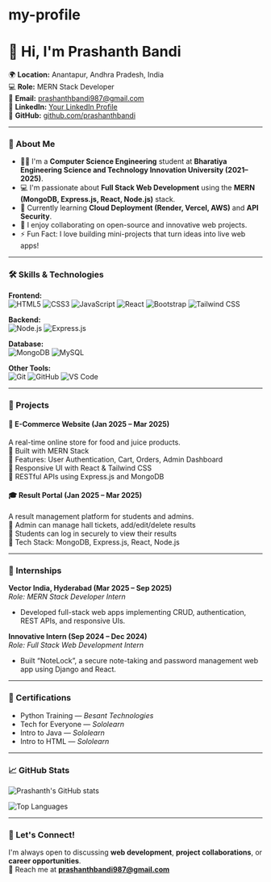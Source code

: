 # my-profile
# 👋 Hi, I'm Prashanth Bandi

🌍 **Location:** Anantapur, Andhra Pradesh, India  
💻 **Role:** MERN Stack Developer  
📧 **Email:** [prashanthbandi987@gmail.com](mailto:prashanthbandi987@gmail.com)  
🔗 **LinkedIn:** [Your LinkedIn Profile](#)  
🔗 **GitHub:** [github.com/prashanthbandi](#)

---

### 🚀 About Me

- 👨‍🎓 I'm a **Computer Science Engineering** student at **Bharatiya Engineering Science and Technology Innovation University (2021–2025)**.  
- 💻 I'm passionate about **Full Stack Web Development** using the **MERN (MongoDB, Express.js, React, Node.js)** stack.  
- 🌱 Currently learning **Cloud Deployment (Render, Vercel, AWS)** and **API Security**.  
- 🤝 I enjoy collaborating on open-source and innovative web projects.  
- ⚡ Fun Fact: I love building mini-projects that turn ideas into live web apps!

---

### 🛠️ Skills & Technologies

**Frontend:**  
![HTML5](https://img.shields.io/badge/-HTML5-E34F26?logo=html5&logoColor=white)
![CSS3](https://img.shields.io/badge/-CSS3-1572B6?logo=css3)
![JavaScript](https://img.shields.io/badge/-JavaScript-F7DF1E?logo=javascript&logoColor=black)
![React](https://img.shields.io/badge/-React-61DAFB?logo=react&logoColor=black)
![Bootstrap](https://img.shields.io/badge/-Bootstrap-563D7C?logo=bootstrap&logoColor=white)
![Tailwind CSS](https://img.shields.io/badge/-TailwindCSS-38B2AC?logo=tailwind-css&logoColor=white)

**Backend:**  
![Node.js](https://img.shields.io/badge/-Node.js-339933?logo=node.js&logoColor=white)
![Express.js](https://img.shields.io/badge/-Express.js-000000?logo=express&logoColor=white)

**Database:**  
![MongoDB](https://img.shields.io/badge/-MongoDB-47A248?logo=mongodb&logoColor=white)
![MySQL](https://img.shields.io/badge/-MySQL-4479A1?logo=mysql&logoColor=white)

**Other Tools:**  
![Git](https://img.shields.io/badge/-Git-F05032?logo=git&logoColor=white)
![GitHub](https://img.shields.io/badge/-GitHub-181717?logo=github)
![VS Code](https://img.shields.io/badge/-VS%20Code-007ACC?logo=visual-studio-code&logoColor=white)

---

### 💼 Projects

#### 🛒 E-Commerce Website (Jan 2025 – Mar 2025)
A real-time online store for food and juice products.  
🔹 Built with MERN Stack  
🔹 Features: User Authentication, Cart, Orders, Admin Dashboard  
🔹 Responsive UI with React & Tailwind CSS  
🔹 RESTful APIs using Express.js and MongoDB

#### 🎓 Result Portal (Jan 2025 – Mar 2025)
A result management platform for students and admins.  
🔹 Admin can manage hall tickets, add/edit/delete results  
🔹 Students can log in securely to view their results  
🔹 Tech Stack: MongoDB, Express.js, React, Node.js

---

### 💼 Internships

**Vector India, Hyderabad (Mar 2025 – Sep 2025)**  
*Role: MERN Stack Developer Intern*  
- Developed full-stack web apps implementing CRUD, authentication, REST APIs, and responsive UIs.

**Innovative Intern (Sep 2024 – Dec 2024)**  
*Role: Full Stack Web Development Intern*  
- Built “NoteLock”, a secure note-taking and password management web app using Django and React.

---

### 🧠 Certifications

- Python Training — *Besant Technologies*  
- Tech for Everyone — *Sololearn*  
- Intro to Java — *Sololearn*  
- Intro to HTML — *Sololearn*

---

### 📈 GitHub Stats

![Prashanth's GitHub stats](https://github-readme-stats.vercel.app/api?username=prashanthbandi&show_icons=true&theme=tokyonight)

![Top Languages](https://github-readme-stats.vercel.app/api/top-langs/?username=prashanthbandi&layout=compact&theme=tokyonight)

---

### 💬 Let's Connect!
I'm always open to discussing **web development**, **project collaborations**, or **career opportunities**.  
📧 Reach me at **[prashanthbandi987@gmail.com](mailto:prashanthbandi987@gmail.com)**
